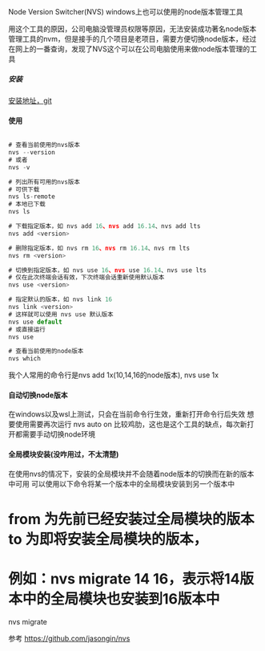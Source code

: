Node Version Switcher(NVS)
windows上也可以使用的node版本管理工具

用这个工具的原因，公司电脑没管理员权限等原因，无法安装成功著名node版本管理工具的nvm，但是接手的几个项目是老项目，需要方便切换node版本，经过在网上的一番查询，发现了NVS这个可以在公司电脑使用来做node版本管理的工具

##### 安装
[安装地址，git](https://github.com/jasongin/nvs#setup)

#### 使用
```js

# 查看当前使用的nvs版本
nvs --version
# 或者
nvs -v

# 列出所有可用的nvs版本
# 可供下载
nvs ls-remote
# 本地已下载
nvs ls

# 下载指定版本，如 nvs add 16、nvs add 16.14、nvs add lts
nvs add <version>

# 删除指定版本，如 nvs rm 16、nvs rm 16.14、nvs rm lts
nvs rm <version>

# 切换到指定版本，如 nvs use 16、nvs use 16.14、nvs use lts
# 仅在此次终端会话有效，下次终端会话重新使用默认版本
nvs use <version>

# 指定默认的版本，如 nvs link 16
nvs link <version>
# 这样就可以使用 nvs use 默认版本
nvs use default
# 或直接运行
nvs use

# 查看当前使用的node版本
nvs which
```

我个人常用的命令行是nvs add 1x(10,14,16的node版本), nvs use 1x

#### 自动切换node版本
在windows以及wsl上测试，只会在当前命令行生效，重新打开命令行后失效
想要使用需要再次运行 nvs auto on 
比较鸡肋，这也是这个工具的缺点，每次新打开都需要手动切换node环境

#### 全局模块安装(没咋用过，不太清楚)
在使用nvs的情况下，安装的全局模块并不会随着node版本的切换而在新的版本中可用
可以使用以下命令将某一个版本中的全局模块安装到另一个版本中

# from 为先前已经安装过全局模块的版本 to 为即将安装全局模块的版本，  
# 例如：nvs migrate 14 16，表示将14版本中的全局模块也安装到16版本中
nvs migrate <from> <to>


参考
https://github.com/jasongin/nvs